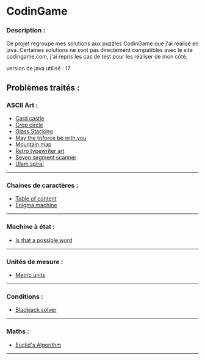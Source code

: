 # CodinGame

### Description :

Ce projet regroupe mes solutions aux puzzles CodinGame que j'ai réalisé en java. Certaines solutions ne sont pas
directement compatibles avec le site codingame.com, j'ai repris les cas de test pour les réaliser de mon côté.

version de java utilisé : 17

## Problèmes traités :
### ASCII Art :
- [Card castle](https://www.codingame.com/training/medium/cards-castle)
- [Crop circle](https://www.codingame.com/training/easy/crop-circles)
- [Glass Stacking](https://www.codingame.com/training/medium/ascii-art-glass-stacking)
- [May the triforce be with you](https://www.codingame.com/training/easy/may-the-triforce-be-with-you)
- [Mountain map](https://www.codingame.com/training/easy/mountain-map)
- [Retro typewriter art](https://www.codingame.com/training/easy/retro-typewriter-art)
- [Seven segment scanner](https://www.codingame.com/training/easy/7-segment-scanner)
- [Ulam spiral](https://www.codingame.com/training/easy/ulam-spiral)

___

### Chaines de caractères :

- [Table of content](https://www.codingame.com/training/easy/table-of-contents)
- [Enigma machine](https://www.codingame.com/training/easy/encryptiondecryption-of-enigma-machine)

___

### Machine à état :

- [Is that a possible word](https://www.codingame.com/training/easy/is-that-a-possible-word)

___

### Unités de mesure :

- [Metric units](https://www.codingame.com/training/easy/metric-units)

___

### Conditions :

- [Blackjack solver](https://www.codingame.com/training/easy/blackjack-solver)

___

### Maths :

- [Euclid's Algorithm](https://www.codingame.com/training/easy/euclids-algorithm)

___